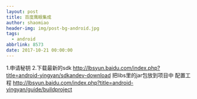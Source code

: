 ```yaml
---
layout: post
title: 百度鹰眼集成
author: shaomiao
header-img: img/post-bg-android.jpg
tags:
  - android
abbrlink: 8573
date: 2017-10-21 00:00:00
---
```

1.申请秘钥
2.下载最新的sdk
http://lbsyun.baidu.com/index.php?title=android-yingyan/sdkandev-download
把libs里的jar包放到项目中
配置工程
http://lbsyun.baidu.com/index.php?title=android-yingyan/guide/buildproject
